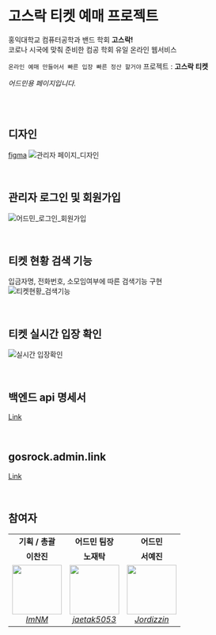 # 고스락 티켓 예매 프로젝트
홍익대학교 컴퓨터공학과 밴드 학회 **고스락!**<br>코로나 시국에 맞춰 준비한 컴공 학회 유일 온라인 웹서비스 <br>

`온라인 예매 만들어서 빠른 입장 빠른 정산 할거야` 프로젝트 : **고스락 티켓** <br>

*어드민용 페이지입니다.*<br>

<br><br>

## 디자인
[figma](https://www.figma.com/file/J6HVLxWGuCFgAQUCdWBUsT/%EA%B3%A0%EC%8A%A4%EB%9D%BD-%ED%8B%B0%EC%BC%93%EC%98%88%EB%A7%A4?node-id=1636%3A14773)
![관리자 페이지_디자인](https://user-images.githubusercontent.com/76608338/155059839-6cde9917-85e5-42dd-a60e-3583e9dff129.PNG)

<br>

## 관리자 로그인 및 회원가입
![어드민_로그인_회원가입](https://user-images.githubusercontent.com/76608338/155059766-ad7017af-f72c-4648-9e6b-42ae69f57656.gif)

<br>

## 티켓 현황 검색 기능
입금자명, 전화번호, 소모임여부에 따른 검색기능 구현 <br>
![티켓현황_검색기능](https://user-images.githubusercontent.com/76608338/155059797-cf82425b-d679-4dc5-a9a2-380a71f00a72.gif)


<br>

## 티켓 실시간 입장 확인
![실시간 입장확인](https://user-images.githubusercontent.com/76608338/155059929-5d9c7999-f6f5-4e93-85b8-21fe3149107f.gif)


<br>

## 백엔드 api 명세서
[Link](https://github.com/Gosrock/Ticket-Backend/wiki)

<br>

## gosrock.admin.link
[Link](https://admin.gosrock.link/)

<br>

## 참여자
<table>
    <tr align="center">
        <td><B>기획 / 총괄<B></td>
        <td><B>어드민 팀장<B></td>
        <td><B>어드민<B></td>
    </tr>
    <tr align="center">
        <td><B>이찬진<B></td>
        <td><B>노재탁<B></td>
        <td><B>서예진<B></td>
    </tr>
    <tr align="center">
        <td>
            <img src="https://user-images.githubusercontent.com/76608338/155062594-f75e1755-9c2f-4d56-b360-65e85464c1de.png" width="100">
            <br>
            <a href="https://github.com/ImNM"><I>ImNM</I></a>
        </td>
        <td>
            <img src="https://user-images.githubusercontent.com/76608338/155061100-4604bae5-c5c9-4143-94e3-966249e71c04.png" width="100">
            <br>
            <a href="https://github.com/jaetak5053"><I>jaetak5053</I></a>
        </td>
        <td>
            <img src="https://user-images.githubusercontent.com/76608338/155061207-bf97c0e8-95c9-4cf8-8875-9f70238853ec.png" width="100">
            <br>
            <a href="https://github.com/Jordizzin"><I>Jordizzin</I></a>
        </td>
    </tr>
</table>
